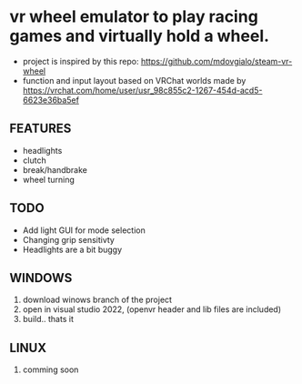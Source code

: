 <h1>vr wheel emulator to play racing games and virtually hold a wheel.</h1>

- project is inspired by this repo: https://github.com/mdovgialo/steam-vr-wheel
- function and input layout based on VRChat worlds made by https://vrchat.com/home/user/usr_98c855c2-1267-454d-acd5-6623e36ba5ef

<h2>FEATURES</h2>
 
 - headlights
 - clutch
 - break/handbrake
 - wheel turning

<h2>TODO</h2>

 - Add light GUI for mode selection
 - Changing grip sensitivty
 - Headlights are a bit buggy

<h2>WINDOWS</h2>

1. download winows branch of the project
2. open in visual studio 2022, (openvr header and lib files are included)
3. build.. thats it

<h2>LINUX</h2>

1. comming soon

